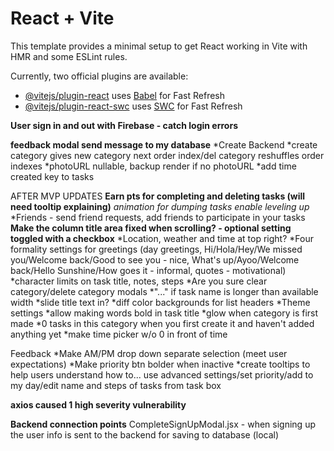 # React + Vite

This template provides a minimal setup to get React working in Vite with HMR and some ESLint rules.

Currently, two official plugins are available:

- [@vitejs/plugin-react](https://github.com/vitejs/vite-plugin-react/blob/main/packages/plugin-react/README.md) uses [Babel](https://babeljs.io/) for Fast Refresh
- [@vitejs/plugin-react-swc](https://github.com/vitejs/vite-plugin-react-swc) uses [SWC](https://swc.rs/) for Fast Refresh



**<!-- Potential features and add-ons -->**
<!-- *Capitalize first letter of task name for the user in case they forgot to - steps as well! -->
<!-- *Advanced settings toggle stays simple/advanced until you change it again -->
<!-- *Are you sure before deleting a task -->
<!-- *Make TaskBox component -->
<!-- **Quick update task functions - need time and category** -->
<!-- **Edit task modal if you want to change everything at once - need to complete update function** -->
<!-- **Create pages for each category that holds tasks of that category - may have to create running counts for each category and tasktype (priority/completed etc.) as you update tasks** -->
<!-- **Task completion strikes out task - struck out task stays at the bottom of the list but not indicated in # tasks to complete in that category - second map after primary one listing completed tasks in the category** -->
<!-- *Put tasks list into DataContext to access app wide -->
<!-- **id in task objects must rearrange when deleting a task!** -->
**User sign in and out with Firebase - catch login errors**
<!-- *change background - click bg pic to cycle over -->
<!-- *Create your own category -->
<!-- *Delete a category -->
**feedback modal send message to my database**
*Create Backend
*create category gives new category next order index/del category reshuffles order indexes
*photoURL nullable, backup render if no photoURL
*add time created key to tasks
<!-- *Add participants to create/edit task modals - between Notes and date/time! OR next to cancel button in the bott-right -->
<!-- *make + Add steps button fade out if 5 steps already added -->
AFTER MVP UPDATES
**Earn pts for completing and deleting tasks (will need tooltip explaining)**
*animation for dumping tasks*
*enable leveling up*
*Friends - send friend requests, add friends to participate in your tasks
**Make the column title area fixed when scrolling? - optional setting toggled with a checkbox**
*Location, weather and time at top right?
*Four formality settings for greetings (day greetings, Hi/Hola/Hey/We missed you/Welcome back/Good to see you - nice, What's up/Ayoo/Welcome back/Hello Sunshine/How goes it - informal, quotes - motivational)
*character limits on task title, notes, steps
*Are you sure clear category/delete category modals
*"..." if task name is longer than available width
*slide title text in?
*diff color backgrounds for list headers
*Theme settings
*allow making words bold in task title
*glow when category is first made
*0 tasks in this category when you first create it and haven't added anything yet
*make time picker w/o 0 in front of time


Feedback
*Make AM/PM drop down separate selection (meet user expectations)
*Make priority btn bolder when inactive
*create tooltips to help users understand how to... use advanced settings/set priority/add to my day/edit name and steps of tasks from task box

**axios caused 1 high severity vulnerability**

**Backend connection points**
CompleteSignUpModal.jsx - when signing up the user info is sent to the backend for saving to database (local)